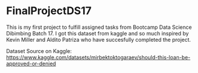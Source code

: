 # FinalProjectDS17

This is my first project to fulfill assigned tasks from Bootcamp Data Science Dibimbing Batch 17. I got this dataset from kaggle and so much inspired by Kevin Miller and Aldito Patriza who have succesfully completed the project.

Dataset Source on Kaggle: https://www.kaggle.com/datasets/mirbektoktogaraev/should-this-loan-be-approved-or-denied
